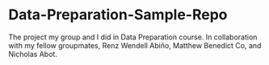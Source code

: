 # Data-Preparation-Sample-Repo
The project my group and I did in Data Preparation course.
In collaboration with my fellow groupmates, Renz Wendell Abiño, Matthew Benedict Co, and Nicholas Abot.

